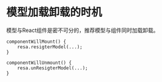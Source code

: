 # 模型加载卸载的时机

模型与React组件是密不可分的，推荐模型与组件同时加载卸载。
```
componentWillMount() {
    resa.resigterModel(...);
}

componentWillUnmount() {
    resa.unResigterModel(...);
}
```

